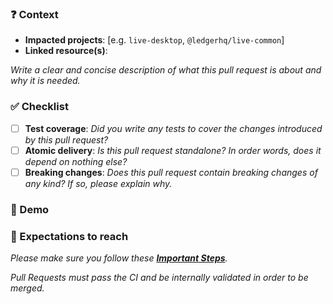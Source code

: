 <!--
Thank you for your contribution! 👍

Please make sure to read the [Contributing guidelines](https://github.com/LedgerHQ/ledger-live/blob/develop/CONTRIBUTING.md) if you have not already.

Disclaimer: Pull Requests that do not comply with the rules will be arbitrarily closed.
-->

### ❓ Context

- **Impacted projects**: [e.g. `live-desktop`, `@ledgerhq/live-common`]
  <!--
    If your PR is linked to a Github issue, post it below.
    For Ledger employees, post a link to the JIRA ticket if relevant.
  -->
- **Linked resource(s)**:

_Write a clear and concise description of what this pull request is about and why it is needed._

### ✅ Checklist

- [ ] **Test coverage**: _Did you write any tests to cover the changes introduced by this pull request?_
- [ ] **Atomic delivery**: _Is this pull request standalone? In order words, does it depend on nothing else?_
- [ ] **Breaking changes**: _Does this pull request contain breaking changes of any kind? If so, please explain why._

### 📸 Demo

<!--
  If relevant, add screenshots or video recordings to demonstrate the changes.
  For libraries, you can add a code sample.
-->

### 🚀 Expectations to reach

_Please make sure you follow these [**Important Steps**](https://github.com/LedgerHQ/ledger-live/blob/develop/CONTRIBUTING.md#important-steps)._

_Pull Requests must pass the CI and be internally validated in order to be merged._

<!-- If any of the expectations are not met please explain the reason in detail. -->
